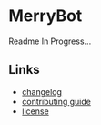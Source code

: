 # MerryBot

Readme In Progress...


## Links
- [changelog](changelog.md)
- [contributing guide](contributing.md)
- [license](license.md)

